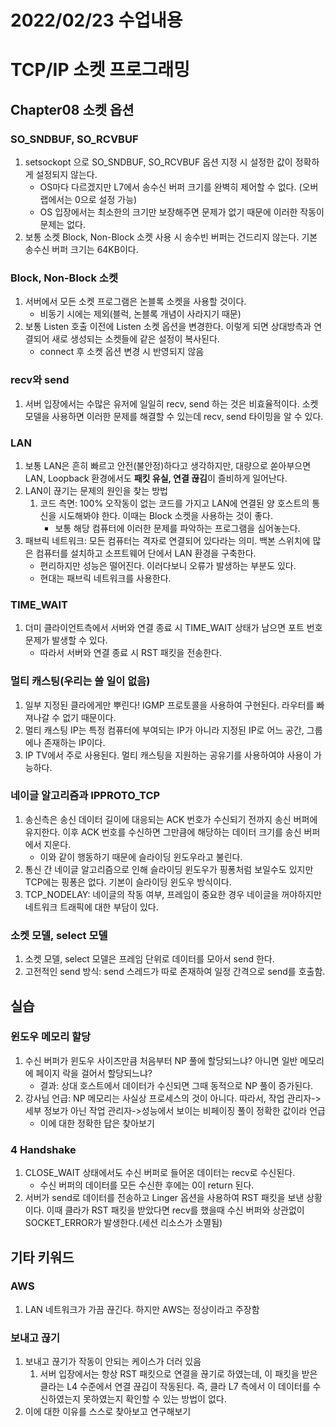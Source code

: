 # 2022/02/23 수업내용
# TCP/IP 소켓 프로그래밍
## Chapter08 소켓 옵션
### SO_SNDBUF, SO_RCVBUF
1. setsockopt 으로 SO_SNDBUF, SO_RCVBUF 옵션 지정 시 설정한 값이 정확하게 설정되지 않는다. 
    * OS마다 다르겠지만 L7에서 송수신 버퍼 크기를 완벽히 제어할 수 없다. (오버랩에서는 0으로 설정 가능)
    * OS 입장에서는 최소한의 크기만 보장해주면 문제가 없기 때문에 이러한 작동이 문제는 없다.
2. 보통 소켓 Block, Non-Block 소켓 사용 시 송수빈 버퍼는 건드리지 않는다. 기본 송수신 버퍼 크기는 64KB이다.

### Block, Non-Block 소켓
1. 서버에서 모든 소켓 프로그램은 논블록 소켓을 사용할 것이다.
    * 비동기 시에는 제외(블럭, 논블록 개념이 사라지기 때문)
2. 보통 Listen 호출 이전에 Listen 소켓 옵션을 변경한다. 이렇게 되면 상대방측과 연결되어 새로 생성되는 소켓들에 같은 설정이 복사된다.
    * connect 후 소켓 옵션 변경 시 반영되지 않음

### recv와 send
1. 서버 입장에서는 수많은 유저에 일일히 recv, send 하는 것은 비효율적이다. 소켓 모델을 사용하면 이러한 문제를 해결할 수 있는데 recv, send 타이밍을 알 수 있다.

### LAN
1. 보통 LAN은 흔히 빠르고 안전(불안정)하다고 생각하지만, 대량으로 쏟아부으면 LAN, Loopback 환경에서도 **패킷 유실, 연결 끊김**이 즐비하게 일어난다.
2. LAN이 끊기는 문제의 원인을 찾는 방법
    1) 코드 측면: 100% 오작동이 없는 코드를 가지고 LAN에 연결된 양 호스트의 통신을 시도해봐야 한다. 이때는 Block 소켓을 사용하는 것이 좋다.
        * 보통 해당 컴퓨터에 이러한 문제를 파악하는 프로그램을 심어놓는다.
3. 패브릭 네트워크: 모든 컴퓨터는 격자로 연결되어 있다라는 의미. 백본 스위치에 많은 컴퓨터를 설치하고 소프트웨어 단에서 LAN 환경을 구축한다.
    * 편리하지만 성능은 떨어진다. 이러다보니 오류가 발생하는 부분도 있다.
    * 현대는 패브릭 네트워크를 사용한다.

### TIME_WAIT
1. 더미 클라이언트측에서 서버와 연결 종료 시 TIME_WAIT 상태가 남으면 포트 번호 문제가 발생할 수 있다.
    * 따라서 서버와 연결 종료 시 RST 패킷을 전송한다.

### 멀티 캐스팅(우리는 쓸 일이 없음)
1. 일부 지정된 클라에게만 뿌린다! IGMP 프로토콜을 사용하여 구현된다. 라우터를 빠져나갈 수 없기 때문이다.
2. 멀티 캐스팅 IP는 특정 컴퓨터에 부여되는 IP가 아니라 지정된 IP로 어느 공간, 그룹에나 존재하는 IP이다.
3. IP TV에서 주로 사용된다. 멀티 캐스팅을 지원하는 공유기를 사용하여야 사용이 가능하다.

### 네이글 알고리즘과 IPPROTO_TCP
1. 송신측은 송신 데이터 길이에 대응되는 ACK 번호가 수신되기 전까지 송신 버퍼에 유지한다. 이후 ACK 번호를 수신하면 그만큼에 해당하는 데이터 크기를 송신 버퍼에서 지운다.
    * 이와 같이 행동하기 때문에 슬라이딩 윈도우라고 불린다.
2. 통신 간 네이글 알고리즘으로 인해 슬라이딩 윈도우가 핑퐁처럼 보일수도 있지만 TCP에는 핑퐁은 없다. 기본이 슬라이딩 윈도우 방식이다.
3. TCP_NODELAY: 네이글의 작동 여부, 프레임이 중요한 경우 네이글을 꺼야하지만 네트워크 트래픽에 대한 부담이 있다.

### 소켓 모델, select 모델
1. 소켓 모델, select 모델은 프레임 단위로 데이터를 모아서 send 한다.
2. 고전적인 send 방식: send 스레드가 따로 존재하여 일정 간격으로 send를 호출함.

## 실습
### 윈도우 메모리 할당
1. 수신 버퍼가 윈도우 사이즈만큼 처음부터 NP 풀에 할당되느냐? 아니면 일반 메모리에 페이지 락을 걸어서 할당되느냐?
    * 결과: 상대 호스트에서 데이터가 수신되면 그때 동적으로 NP 풀이 증가된다.
2. 강사님 언급: NP 메모리는 사실상 프로세스의 것이 아니다. 따라서, 작업 관리자->세부 정보가 아닌 작업 관리자->성능에서 보이는 비페이징 풀이 정확한 값이라 언급
    * 이에 대한 정확한 답은 찾아보기

### 4 Handshake
1. CLOSE_WAIT 상태에서도 수신 버퍼로 들어온 데이터는 recv로 수신된다.
    * 수신 버퍼의 데이터를 모든 수신한 후에는 0이 return 된다.
2. 서버가 send로 데이터를 전송하고 Linger 옵션을 사용하여 RST 패킷을 보낸 상황이다. 이때 클라가 RST 패킷을 받았다면 recv를 했을때 수신 버퍼와 상관없이 SOCKET_ERROR가 발생한다.(세션 리소스가 소멸됨)

## 기타 키워드
### AWS
1. LAN 네트워크가 가끔 끊긴다. 하지만 AWS는 정상이라고 주장함

### 보내고 끊기
1. 보내고 끊기가 작동이 안되는 케이스가 더러 있음
    1) 서버 입장에서는 항상 RST 패킷으로 연결을 끊기로 하였는데, 이 패킷을 받은 클라는 L4 수준에서 연결 끊김이 작동된다. 즉, 클라 L7 측에서 이 데이터를 수신하였는지 못하였는지 확인할 수 있는 방법이 없다.
2. 이에 대한 이유를 스스로 찾아보고 연구해보기
